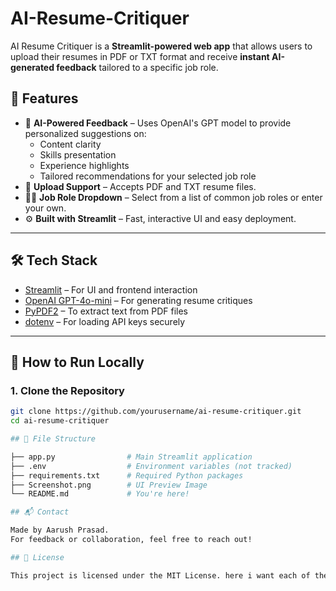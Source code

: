 # AI-Resume-Critiquer
AI Resume Critiquer is a **Streamlit-powered web app** that allows users to upload their resumes in PDF or TXT format and receive **instant AI-generated feedback** tailored to a specific job role.

## 🚀 Features

- 🧠 **AI-Powered Feedback** – Uses OpenAI's GPT model to provide personalized suggestions on:
  - Content clarity
  - Skills presentation
  - Experience highlights
  - Tailored recommendations for your selected job role
- 📂 **Upload Support** – Accepts PDF and TXT resume files.
- 👨‍💼 **Job Role Dropdown** – Select from a list of common job roles or enter your own.
- ⚙️ **Built with Streamlit** – Fast, interactive UI and easy deployment.

---

## 🛠️ Tech Stack

- [Streamlit](https://streamlit.io/) – For UI and frontend interaction
- [OpenAI GPT-4o-mini](https://platform.openai.com/) – For generating resume critiques
- [PyPDF2](https://pypi.org/project/PyPDF2/) – To extract text from PDF files
- [dotenv](https://pypi.org/project/python-dotenv/) – For loading API keys securely

---

## 🔧 How to Run Locally

### 1. Clone the Repository

```bash
git clone https://github.com/yourusername/ai-resume-critiquer.git
cd ai-resume-critiquer

## 📁 File Structure

├── app.py                # Main Streamlit application
├── .env                  # Environment variables (not tracked)
├── requirements.txt      # Required Python packages
├── Screenshot.png        # UI Preview Image
└── README.md             # You're here!

## 📬 Contact

Made by Aarush Prasad.
For feedback or collaboration, feel free to reach out!

## 📜 License

This project is licensed under the MIT License. here i want each of the parts clone the repository, file structure and contact to be seperate
